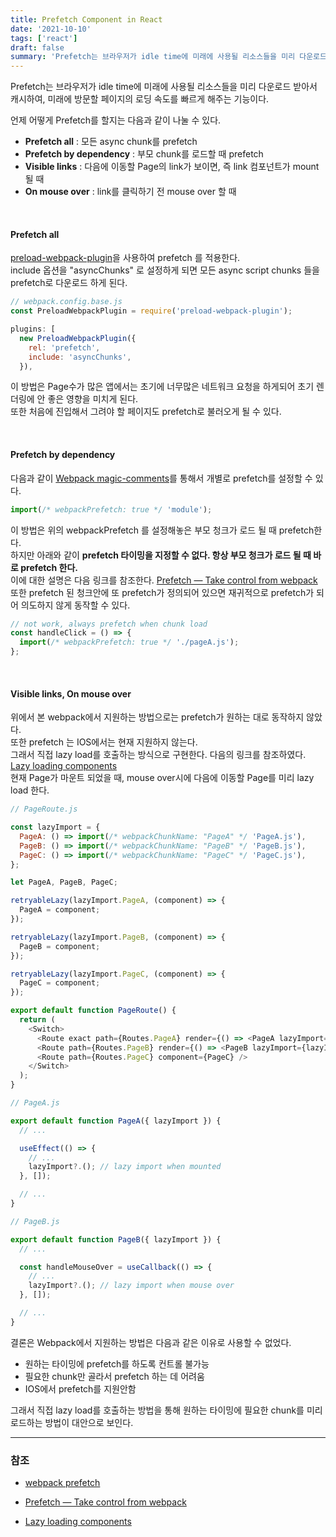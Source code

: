 ```yaml
---
title: Prefetch Component in React
date: '2021-10-10'
tags: ['react']
draft: false
summary: 'Prefetch는 브라우저가 idle time에 미래에 사용될 리소스들을 미리 다운로드 받아서 캐시하여, 미래에 방문할 페이지의 로딩 속도를 빠르게 해주는 기능이다.'
---
```


Prefetch는 브라우저가 idle time에 미래에 사용될 리소스들을 미리 다운로드 받아서 캐시하여, 미래에 방문할 페이지의 로딩 속도를 빠르게 해주는 기능이다.

언제 어떻게 Prefetch를 할지는 다음과 같이 나눌 수 있다.

- **Prefetch all** : 모든 async chunk를 prefetch
- **Prefetch by dependency** : 부모 chunk를 로드할 때 prefetch
- **Visible links** : 다음에 이동할 Page의 link가 보이면, 즉 link 컴포넌트가 mount될 때
- **On mouse over** : link를 클릭하기 전 mouse over 할 때

<br />

#### Prefetch all

[preload-webpack-plugin](https://github.com/GoogleChromeLabs/preload-webpack-plugin)을 사용하여 prefetch 를 적용한다. <br />
include 옵션을 "asyncChunks" 로 설정하게 되면 모든 async script chunks 들을 prefetch로 다운로드 하게 된다.

```js
// webpack.config.base.js
const PreloadWebpackPlugin = require('preload-webpack-plugin');

plugins: [
  new PreloadWebpackPlugin({
    rel: 'prefetch',
    include: 'asyncChunks',
  }),
```

이 방법은 Page수가 많은 앱에서는 초기에 너무많은 네트워크 요청을 하게되어 초기 렌더링에 안 좋은 영향을 미치게 된다. <br />
또한 처음에 진입해서 그려야 할 페이지도 prefetch로 불러오게 될 수 있다.

<br />

#### Prefetch by dependency

다음과 같이 [Webpack magic-comments](https://webpack.js.org/api/module-methods/#magic-comments)를 통해서 개별로 prefetch를 설정할 수 있다.

```js
import(/* webpackPrefetch: true */ 'module');
```

이 방법은 위의 webpackPrefetch 를 설정해놓은 부모 청크가 로드 될 때 prefetch한다. <br />
하지만 아래와 같이 **prefetch 타이밍을 지정할 수 없다. 항상 부모 청크가 로드 될 때 바로 prefetch 한다.** <br />
이에 대한 설명은 다음 링크를 참조한다. [Prefetch — Take control from webpack](https://migcoder.medium.com/prefetch-preload-take-control-from-webpack-26d1e0f2c3) <br />
또한 prefetch 된 청크안에 또 prefetch가 정의되어 있으면 재귀적으로 prefetch가 되어 의도하지 않게 동작할 수 있다.

```js
// not work, always prefetch when chunk load
const handleClick = () => {
  import(/* webpackPrefetch: true */ './pageA.js');
};
```

<br />

#### Visible links, On mouse over

위에서 본 webpack에서 지원하는 방법으로는 prefetch가 원하는 대로 동작하지 않았다. <br />
또한 prefetch 는 IOS에서는 현재 지원하지 않는다. <br />
그래서 직접 lazy load를 호출하는 방식으로 구현한다. 다음의 링크를 참조하였다. [Lazy loading components](https://medium.com/hackernoon/lazy-loading-and-preloading-components-in-react-16-6-804de091c82d) <br />
현재 Page가 마운트 되었을 때, mouse over시에 다음에 이동할 Page를 미리 lazy load 한다.

```js
// PageRoute.js

const lazyImport = {
  PageA: () => import(/* webpackChunkName: "PageA" */ 'PageA.js'),
  PageB: () => import(/* webpackChunkName: "PageB" */ 'PageB.js'),
  PageC: () => import(/* webpackChunkName: "PageC" */ 'PageC.js'),
};

let PageA, PageB, PageC;

retryableLazy(lazyImport.PageA, (component) => {
  PageA = component;
});

retryableLazy(lazyImport.PageB, (component) => {
  PageB = component;
});

retryableLazy(lazyImport.PageC, (component) => {
  PageC = component;
});

export default function PageRoute() {
  return (
    <Switch>
      <Route exact path={Routes.PageA} render={() => <PageA lazyImport={lazyImport.PageB} />} />
      <Route path={Routes.PageB} render={() => <PageB lazyImport={lazyImport.PageC} />} />
      <Route path={Routes.PageC} component={PageC} />
    </Switch>
  );
}
```

```js
// PageA.js

export default function PageA({ lazyImport }) {
  // ...

  useEffect(() => {
    // ...
    lazyImport?.(); // lazy import when mounted
  }, []);

  // ...
}
```

```js
// PageB.js

export default function PageB({ lazyImport }) {
  // ...

  const handleMouseOver = useCallback(() => {
    // ...
    lazyImport?.(); // lazy import when mouse over
  }, []);

  // ...
}
```

결론은 Webpack에서 지원하는 방법은 다음과 같은 이유로 사용할 수 없었다.

- 원하는 타이밍에 prefetch를 하도록 컨트롤 불가능
- 필요한 chunk만 골라서 prefetch 하는 데 어려움
- IOS에서 prefetch를 지원안함

그래서 직접 lazy load를 호출하는 방법을 통해 원하는 타이밍에 필요한 chunk를 미리 로드하는 방법이 대안으로 보인다.

---

### 참조

- [webpack prefetch](https://webpack.kr/guides/code-splitting/#prefetchingpreloading-modules)

- [Prefetch — Take control from webpack](https://migcoder.medium.com/prefetch-preload-take-control-from-webpack-26d1e0f2c3)

- [Lazy loading components](https://medium.com/hackernoon/lazy-loading-and-preloading-components-in-react-16-6-804de091c82d)
